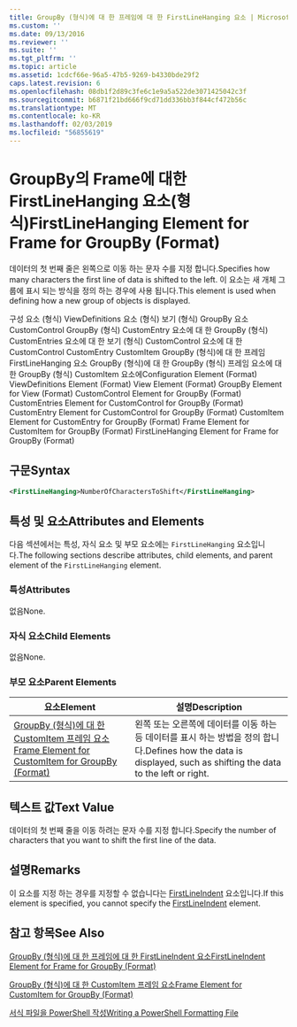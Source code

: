 ```yaml
---
title: GroupBy (형식)에 대 한 프레임에 대 한 FirstLineHanging 요소 | Microsoft Docs
ms.custom: ''
ms.date: 09/13/2016
ms.reviewer: ''
ms.suite: ''
ms.tgt_pltfrm: ''
ms.topic: article
ms.assetid: 1cdcf66e-96a5-47b5-9269-b4330bde29f2
caps.latest.revision: 6
ms.openlocfilehash: 08db1f2d89c3fe6c1e9a5a522de3071425042c3f
ms.sourcegitcommit: b6871f21bd666f9cd71dd336bb3f844cf472b56c
ms.translationtype: MT
ms.contentlocale: ko-KR
ms.lasthandoff: 02/03/2019
ms.locfileid: "56855619"
---
```

# <a name="firstlinehanging-element-for-frame-for-groupby-format"></a><span data-ttu-id="2d33f-102">GroupBy의 Frame에 대한 FirstLineHanging 요소(형식)</span><span class="sxs-lookup"><span data-stu-id="2d33f-102">FirstLineHanging Element for Frame for GroupBy (Format)</span></span>

<span data-ttu-id="2d33f-103">데이터의 첫 번째 줄은 왼쪽으로 이동 하는 문자 수를 지정 합니다.</span><span class="sxs-lookup"><span data-stu-id="2d33f-103">Specifies how many characters the first line of data is shifted to the left.</span></span> <span data-ttu-id="2d33f-104">이 요소는 새 개체 그룹에 표시 되는 방식을 정의 하는 경우에 사용 됩니다.</span><span class="sxs-lookup"><span data-stu-id="2d33f-104">This element is used when defining how a new group of objects is displayed.</span></span>

<span data-ttu-id="2d33f-105">구성 요소 (형식) ViewDefinitions 요소 (형식) 보기 (형식) GroupBy 요소 CustomControl GroupBy (형식) CustomEntry 요소에 대 한 GroupBy (형식) CustomEntries 요소에 대 한 보기 (형식) CustomControl 요소에 대 한 CustomControl CustomEntry CustomItem GroupBy (형식)에 대 한 프레임 FirstLineHanging 요소 GroupBy (형식)에 대 한 GroupBy (형식) 프레임 요소에 대 한 GroupBy (형식) CustomItem 요소에</span><span class="sxs-lookup"><span data-stu-id="2d33f-105">Configuration Element (Format) ViewDefinitions Element (Format) View Element (Format) GroupBy Element for View (Format) CustomControl Element for GroupBy (Format) CustomEntries Element for CustomControl for GroupBy (Format) CustomEntry Element for CustomControl for GroupBy (Format) CustomItem Element for CustomEntry for GroupBy (Format) Frame Element for CustomItem for GroupBy (Format) FirstLineHanging Element for Frame for GroupBy (Format)</span></span>

## <a name="syntax"></a><span data-ttu-id="2d33f-106">구문</span><span class="sxs-lookup"><span data-stu-id="2d33f-106">Syntax</span></span>

```xml
<FirstLineHanging>NumberOfCharactersToShift</FirstLineHanging>
```

## <a name="attributes-and-elements"></a><span data-ttu-id="2d33f-107">특성 및 요소</span><span class="sxs-lookup"><span data-stu-id="2d33f-107">Attributes and Elements</span></span>

<span data-ttu-id="2d33f-108">다음 섹션에서는 특성, 자식 요소 및 부모 요소에는 `FirstLineHanging` 요소입니다.</span><span class="sxs-lookup"><span data-stu-id="2d33f-108">The following sections describe attributes, child elements, and parent element of the `FirstLineHanging` element.</span></span>

### <a name="attributes"></a><span data-ttu-id="2d33f-109">특성</span><span class="sxs-lookup"><span data-stu-id="2d33f-109">Attributes</span></span>

<span data-ttu-id="2d33f-110">없음</span><span class="sxs-lookup"><span data-stu-id="2d33f-110">None.</span></span>

### <a name="child-elements"></a><span data-ttu-id="2d33f-111">자식 요소</span><span class="sxs-lookup"><span data-stu-id="2d33f-111">Child Elements</span></span>

<span data-ttu-id="2d33f-112">없음</span><span class="sxs-lookup"><span data-stu-id="2d33f-112">None.</span></span>

### <a name="parent-elements"></a><span data-ttu-id="2d33f-113">부모 요소</span><span class="sxs-lookup"><span data-stu-id="2d33f-113">Parent Elements</span></span>

|<span data-ttu-id="2d33f-114">요소</span><span class="sxs-lookup"><span data-stu-id="2d33f-114">Element</span></span>|<span data-ttu-id="2d33f-115">설명</span><span class="sxs-lookup"><span data-stu-id="2d33f-115">Description</span></span>|
|-------------|-----------------|
|[<span data-ttu-id="2d33f-116">GroupBy (형식)에 대 한 CustomItem 프레임 요소</span><span class="sxs-lookup"><span data-stu-id="2d33f-116">Frame Element for CustomItem for GroupBy (Format)</span></span>](./frame-element-for-customitem-for-groupby-format.md)|<span data-ttu-id="2d33f-117">왼쪽 또는 오른쪽에 데이터를 이동 하는 등 데이터를 표시 하는 방법을 정의 합니다.</span><span class="sxs-lookup"><span data-stu-id="2d33f-117">Defines how the data is displayed, such as shifting the data to the left or right.</span></span>|

## <a name="text-value"></a><span data-ttu-id="2d33f-118">텍스트 값</span><span class="sxs-lookup"><span data-stu-id="2d33f-118">Text Value</span></span>

<span data-ttu-id="2d33f-119">데이터의 첫 번째 줄을 이동 하려는 문자 수를 지정 합니다.</span><span class="sxs-lookup"><span data-stu-id="2d33f-119">Specify the number of characters that you want to shift the first line of the data.</span></span>

## <a name="remarks"></a><span data-ttu-id="2d33f-120">설명</span><span class="sxs-lookup"><span data-stu-id="2d33f-120">Remarks</span></span>

<span data-ttu-id="2d33f-121">이 요소를 지정 하는 경우를 지정할 수 없습니다는 [FirstLineIndent](./firstlineindent-element-for-frame-for-groupby-format.md) 요소입니다.</span><span class="sxs-lookup"><span data-stu-id="2d33f-121">If this element is specified, you cannot specify the [FirstLineIndent](./firstlineindent-element-for-frame-for-groupby-format.md) element.</span></span>

## <a name="see-also"></a><span data-ttu-id="2d33f-122">참고 항목</span><span class="sxs-lookup"><span data-stu-id="2d33f-122">See Also</span></span>

[<span data-ttu-id="2d33f-123">GroupBy (형식)에 대 한 프레임에 대 한 FirstLineIndent 요소</span><span class="sxs-lookup"><span data-stu-id="2d33f-123">FirstLineIndent Element for Frame for GroupBy (Format)</span></span>](./firstlineindent-element-for-frame-for-groupby-format.md)

[<span data-ttu-id="2d33f-124">GroupBy (형식)에 대 한 CustomItem 프레임 요소</span><span class="sxs-lookup"><span data-stu-id="2d33f-124">Frame Element for CustomItem for GroupBy (Format)</span></span>](./frame-element-for-customitem-for-groupby-format.md)

[<span data-ttu-id="2d33f-125">서식 파일을 PowerShell 작성</span><span class="sxs-lookup"><span data-stu-id="2d33f-125">Writing a PowerShell Formatting File</span></span>](./writing-a-powershell-formatting-file.md)
